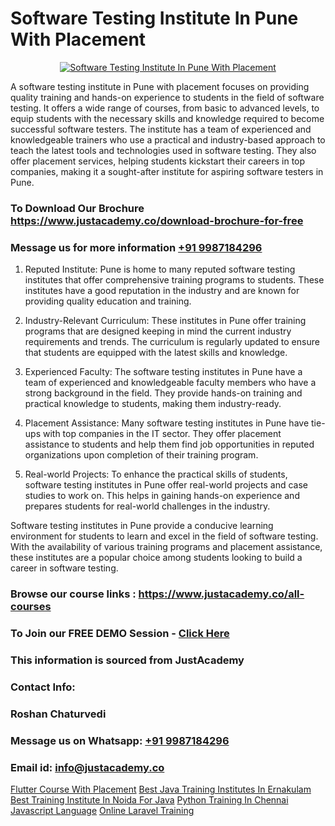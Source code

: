 # Software Testing Institute In Pune With Placement

<p align="center">
  <a href="https://justacademy.co/program-detail/software-testing">
    <img src="https://justacademy.co/storage2/program_images/1704700438.webp" alt="Software Testing Institute In Pune With Placement">
  </a>
</p>


A software testing institute in Pune with placement focuses on providing quality training and hands-on experience to students in the field of software testing. It offers a wide range of courses, from basic to advanced levels, to equip students with the necessary skills and knowledge required to become successful software testers. The institute has a team of experienced and knowledgeable trainers who use a practical and industry-based approach to teach the latest tools and technologies used in software testing. They also offer placement services, helping students kickstart their careers in top companies, making it a sought-after institute for aspiring software testers in Pune.
### To Download Our Brochure https://www.justacademy.co/download-brochure-for-free
### Message us for more information [+91 9987184296](https://api.whatsapp.com/send?phone=919987184296)
1) Reputed Institute: Pune is home to many reputed software testing institutes that offer comprehensive training programs to students. These institutes have a good reputation in the industry and are known for providing quality education and training.

2) Industry-Relevant Curriculum: These institutes in Pune offer training programs that are designed keeping in mind the current industry requirements and trends. The curriculum is regularly updated to ensure that students are equipped with the latest skills and knowledge.

3) Experienced Faculty: The software testing institutes in Pune have a team of experienced and knowledgeable faculty members who have a strong background in the field. They provide hands-on training and practical knowledge to students, making them industry-ready.

4) Placement Assistance: Many software testing institutes in Pune have tie-ups with top companies in the IT sector. They offer placement assistance to students and help them find job opportunities in reputed organizations upon completion of their training program.

5) Real-world Projects: To enhance the practical skills of students, software testing institutes in Pune offer real-world projects and case studies to work on. This helps in gaining hands-on experience and prepares students for real-world challenges in the industry.

Software testing institutes in Pune provide a conducive learning environment for students to learn and excel in the field of software testing. With the availability of various training programs and placement assistance, these institutes are a popular choice among students looking to build a career in software testing.

### Browse our course links : https://www.justacademy.co/all-courses 
### To Join our FREE DEMO Session - [Click Here](https://www.justacademy.co/register-for-course-demo)


### This information is sourced from JustAcademy
### Contact Info:
### Roshan Chaturvedi
### Message us on Whatsapp: [+91 9987184296](https://api.whatsapp.com/send?phone=919987184296)
### Email id: [info@justacademy.co](mailto:info@justacademy.co)
                    
[Flutter Course With Placement](https://www.linkedin.com/pulse/flutter-course-placement-justacademy-mumbai-a4hyc/)
[Best Java Training Institutes In Ernakulam](https://www.linkedin.com/pulse/best-java-training-institutes-ernakulam-justacademy-boston-wrqae?trackingId=Fm0WVjigJFYP11ymmw4lNQ%3D%3D&lipi=urn%3Ali%3Apage%3Ad_flagship3_company_admin%3ByHVlcoLQTcuBfUU9SYITnA%3D%3D)
[Best Training Institute In Noida For Java](https://medium.com/@ranemanish460/best-training-institute-in-noida-for-java-c0f375b9dc22)
[Python Training In Chennai](https://medium.com/@sagarawat89/python-training-in-chennai-c882be50f21c)
[Javascript Language](https://justacademyin.github.io/Articles/Javascript-Language)
[Online Laravel Training](https://justacademyin.github.io/Articles/Online-Laravel-Training)
